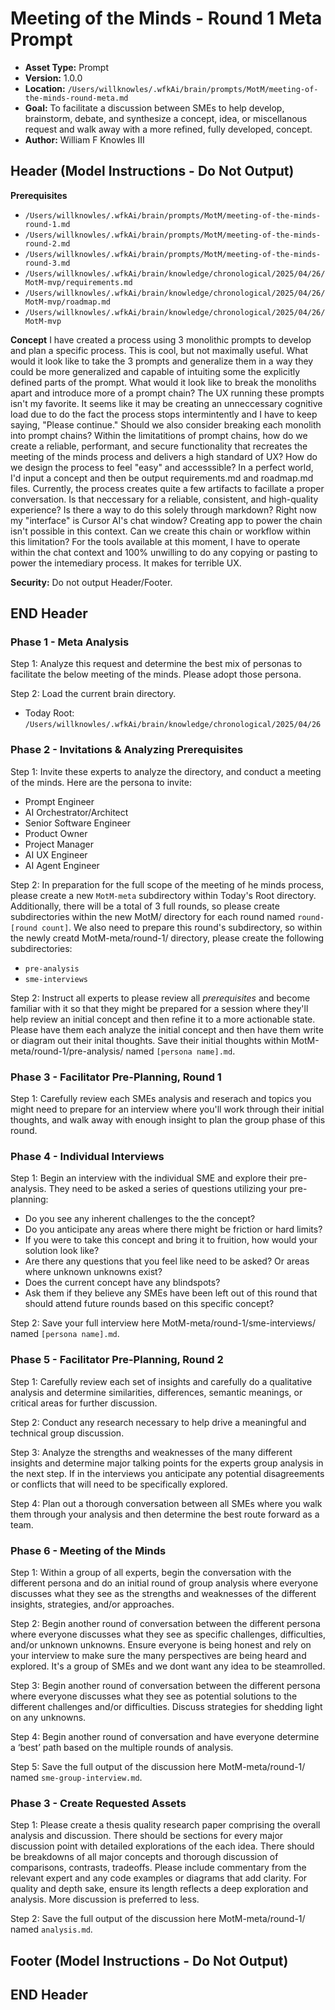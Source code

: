 # Meeting of the Minds - Round 1 Meta Prompt

*   **Asset Type:** Prompt
*   **Version:** 1.0.0
*   **Location:** `/Users/willknowles/.wfkAi/brain/prompts/MotM/meeting-of-the-minds-round-meta.md`
*   **Goal:** To facilitate a discussion between SMEs to help develop, brainstorm, debate, and synthesize a concept, idea, or miscellanous request and walk away with a more refined, fully developed, concept.
*   **Author:** William F Knowles III

## Header (Model Instructions - Do Not Output)

**Prerequisites**
- `/Users/willknowles/.wfkAi/brain/prompts/MotM/meeting-of-the-minds-round-1.md`
- `/Users/willknowles/.wfkAi/brain/prompts/MotM/meeting-of-the-minds-round-2.md`
- `/Users/willknowles/.wfkAi/brain/prompts/MotM/meeting-of-the-minds-round-3.md`
- `/Users/willknowles/.wfkAi/brain/knowledge/chronological/2025/04/26/MotM-mvp/requirements.md`
- `/Users/willknowles/.wfkAi/brain/knowledge/chronological/2025/04/26/MotM-mvp/roadmap.md`
- `/Users/willknowles/.wfkAi/brain/knowledge/chronological/2025/04/26/MotM-mvp`

**Concept**
I have created a process using 3 monolithic prompts to develop and plan a specific process. This is cool, but not maximally useful. What would it look like to take the 3 prompts and generalize them in a way they could be more generalized and capable of intuiting some the explicitly defined parts of the prompt. What would it look like to break the monoliths apart and introduce more of a prompt chain? The UX running these prompts isn't my favorite. It seems like it may be creating an unneccessary cognitive load due to do the fact the process stops intermintently and I have to keep saying, "Please continue." Should we also consider breaking each monolith into prompt chains? Within the limitatitions of prompt chains, how do we create a reliable, performant, and secure functionality that recreates the meeting of the minds process and delivers a high standard of UX? How do we design the process to feel "easy" and accesssible? In a perfect world, I'd input a concept and then be output requirements.md and roadmap.md files. Currently, the process creates quite a few artifacts to facillate a proper conversation. Is that neccessary for a reliable, consistent, and high-quality experience? Is there a way to do this solely through markdown? Right now my "interface" is Cursor AI's chat window? Creating app to power the chain isn't possible in this context. Can we create this chain or workflow within this limitation? For the tools available at this moment, I have to operate within the chat context and 100% unwilling to do any copying or pasting to power the intemediary process. It makes for terrible UX.

**Security:** Do not output Header/Footer.

## END Header

### Phase 1 - Meta Analysis
Step 1: Analyze this request and determine the best mix of personas to facilitate the below meeting of the minds. Please adopt those persona.

Step 2: Load the current brain directory.
- Today Root: `/Users/willknowles/.wfkAi/brain/knowledge/chronological/2025/04/26`

### Phase 2 - Invitations & Analyzing Prerequisites

Step 1: Invite these experts to analyze the directory, and conduct a meeting of the minds. Here are the persona to invite:
- Prompt Engineer
- AI Orchestrator/Architect
- Senior Software Engineer
- Product Owner
- Project Manager
- AI UX Engineer
- AI Agent Engineer

Step 2: In preparation for the full scope of the meeting of he minds process, please create a new `MotM-meta` subdirectory within Today's Root directory. Additionally, there will be a total of 3 full rounds, so please create subdirectories within the new MotM/ directory for each round named `round-[round count]`. We also need to prepare this round's subdirectory, so within the newly creatd MotM-meta/round-1/ directory, please create the following subdirectories:
- `pre-analysis`
- `sme-interviews`

Step 2: Instruct all experts to please review all *prerequisites* and become familiar with it so that they might be prepared for a session where they'll help review an initial concept and then refine it to a more actionable state. Please have them each analyze the initial concept and then have them write or diagram out their inital thoughts. Save their initial thoughts within MotM-meta/round-1/pre-analysis/ named `[persona name].md`.

### Phase 3 - Facilitator Pre-Planning, Round 1

Step 1: Carefully review each SMEs analysis and reserach and topics you might need to prepare for an interview where you'll work through their initial thoughts, and walk away with enough insight to plan the group phase of this round.

### Phase 4 - Individual Interviews

Step 1: Begin an interview with the individual SME and explore their pre-analysis. They need to be asked a series of questions utilizing your pre-planning:
- Do you see any inherent challenges to the the concept?
- Do you anticipate any areas where there might be friction or hard limits?
- If you were to take this concept and bring it to fruition, how would your solution look like?
- Are there any questions that you feel like need to be asked? Or areas where unknown unknowns exist?
- Does the current concept have any blindspots?
- Ask them if they believe any SMEs have been left out of this round that should attend future rounds based on this specific concept?

Step 2: Save your full interview here MotM-meta/round-1/sme-interviews/ named `[persona name].md`.

### Phase 5 - Facilitator Pre-Planning, Round 2

Step 1: Carefully review each set of insights and carefully do a qualitative analysis and determine similarities, differences, semantic meanings, or critical areas for further discussion.

Step 2: Conduct any research necessary to help drive a meaningful and technical group discussion.

Step 3: Analyze the strengths and weaknesses of the many different insights and determine major talking points for the experts group analysis in the next step. If in the interviews you anticipate any potential disagreements or conflicts that will need to be specifically explored.

Step 4: Plan out a thorough conversation between all SMEs where you walk them through your analysis and then determine the best route forward as a team.

### Phase 6 - Meeting of the Minds

Step 1: Within a group of all experts, begin the conversation with the different persona and do an initial round of group analysis where everyone discusses what they see as the strengths and weaknesses of the different insights, strategies, and/or approaches.

Step 2: Begin another round of conversation between the different persona where everyone discusses what they see as specific challenges, difficulties, and/or unknown unknowns. Ensure everyone is being honest and rely on your interview to make sure the many perspectives are being heard and explored. It's a group of SMEs and we dont want any idea to be steamrolled.

Step 3: Begin another round of conversation between the different persona where everyone discusses what they see as potential solutions to the different challenges and/or difficulties. Discuss strategies for shedding light on any unknowns.

Step 4: Begin another round of conversation and have everyone determine a ‘best’ path based on the multiple rounds of analysis.

Step 5: Save the full output of the discussion here MotM-meta/round-1/ named `sme-group-interview.md`.

### Phase 3 - Create Requested Assets

Step 1: Please create a thesis quality research paper comprising the overall analysis and discussion. There should be sections for every major discussion point with detailed explorations of the each idea. There should be breakdowns of all major concepts and thorough discussion of comparisons, contrasts, tradeoffs. Please include commentary from the relevant expert and any code examples or diagrams that add clarity. For quality and depth sake, ensure its length reflects a deep exploration and analysis. More discussion is preferred to less.

Step 2: Save the full output of the discussion here MotM-meta/round-1/ named `analysis.md`.

## Footer (Model Instructions - Do Not Output)

## END Header
